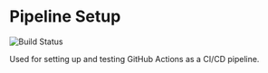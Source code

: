 # Pipeline Setup

![Build Status](https://github.com/walshta/pipeline-setup/workflows/Build/badge.svg)

Used for setting up and testing GitHub Actions as a CI/CD pipeline.

